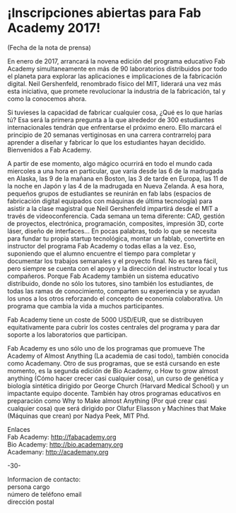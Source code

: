 # ¡Inscripciones abiertas para Fab Academy 2017!

(Fecha de la nota de prensa)

En enero de 2017, arrancará la novena edición del programa educativo Fab Academy  simultaneamente en más de 90 laboratorios distribuidos por todo el planeta para explorar las aplicaciones e implicaciones de la fabricación digital. Neil Gershenfeld, renombrado físico del MIT, liderará una vez más esta iniciativa, que promete revolucionar la industria de la fabricación, tal y como la conocemos ahora.

Si tuvieses la capacidad de fabricar cualquier cosa, ¿Qué es lo que harías tú? Esa será la primera pregunta a la que alrededor de 300 estudiantes internacionales tendrán que enfrentarse el próximo enero. Ello marcará el principio de 20 semanas vertiginosas en una carrera contrarreloj para aprender a diseñar y fabricar lo que los estudiantes hayan decidido. Bienvenidos a Fab Academy.

A partir de ese momento, algo mágico ocurrirá en todo el mundo cada miercoles a una hora en particular, que varía desde las 6 de la madrugada en Alaska, las 9 de la mañana en Boston, las 3 de tarde en Europa, las 11 de la noche en Japón y las 4 de la madrugada en Nueva Zelanda. A esa hora, pequeños grupos de estudiantes se reunirán en fab labs (espacios de fabricación digital equipados con máquinas de última tecnología) para asistir a la clase magistral que Neil Gershenfeld impartirá desde el MIT a través de videoconferencia. Cada semana un tema diferente: CAD, gestión de proyectos, electrónica, programación, composites, impresión 3D, corte láser, diseño de interfaces... En pocas palabras, todo lo que se necesita para fundar tu propia startup tecnológica, montar un fablab, convertirte en instructor del programa Fab Academy o todas ellas a la vez. Eso, suponiendo que el alumno encuentre el tiempo para completar y documentar los trabajos semanales y el proyecto final. No es tarea fácil, pero siempre se cuenta con el apoyo y la dirección del instructor local y tus compañeros. Porque Fab Academy también un sistema educativo distribuido, donde no sólo los tutores, sino también los estudiantes, de todas las ramas de conocimiento, comparten su experiencia y se ayudan los unos a los otros reforzando el concepto de economía colaborativa. Un programa que cambia la vida a muchos participantes.

Fab Academy tiene un coste de 5000 USD/EUR, que se distribuyen equitativamente para cubrir los costes centrales del programa y para dar soporte a los laboratorios que participan.

Fab Academy es uno sólo uno de los programas que promueve The Academy of Almost Anything (La academia de casi todo), también conocida como Academany. Otro de sus programas, que se está cursando en este momento, es la segunda edición de Bio Academy, o How to grow almost anything (Cómo hacer crecer casi cualquier cosa), un curso de genética y biología sintética dirigido por George Church (Harvard Medical School) y un impactante equipo docente. También hay otros programas educativos en preparación como Why to Make almost Anything (Por qué crear casi cualquier cosa) que será dirigido por Olafur Eliasson y Machines that Make (Máquinas que crean) por Nadya Peek, MIT Phd.

Enlaces  
Fab Academy: http://fabacademy.org  
Bio Academy: http://bio.academany.org  
Academany: http://academany.org

-30-

Informacion de contacto:  
persona
cargo  
número de teléfono
email  
dirección postal
